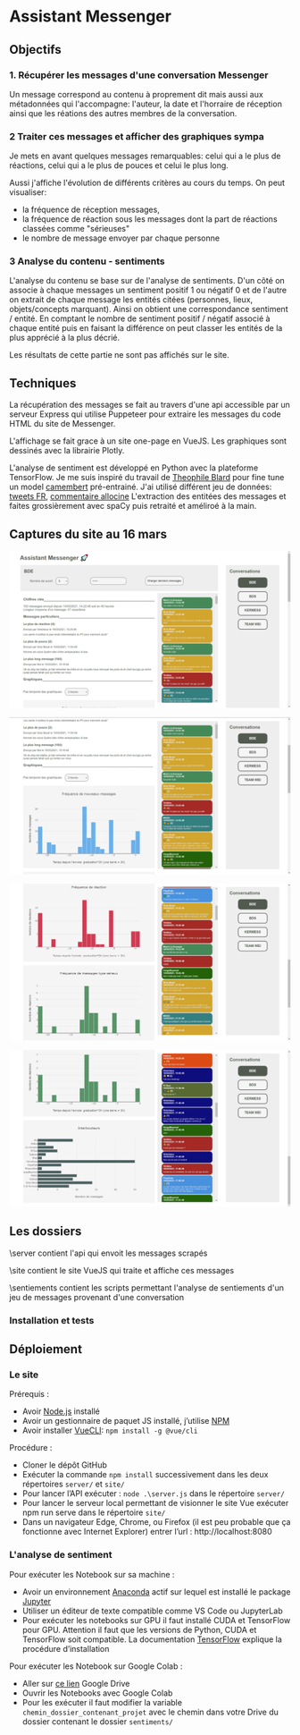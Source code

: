 # Assistant Messenger

## Objectifs

### 1. Récupérer les messages d'une conversation Messenger

Un message correspond au contenu à proprement dit mais aussi aux métadonnées qui l'accompagne: l'auteur, la date et l'horraire de réception ainsi que les réations des autres membres de la conversation.

### 2 Traiter ces messages et afficher des graphiques sympa

Je mets en avant quelques messages remarquables: celui qui a le plus de réactions, celui qui a le plus de pouces et celui le plus long.

Aussi j'affiche l'évolution de différents critères au cours du temps. On peut visualiser:

- la fréquence de réception messages,
- la fréquence de réaction sous les messages dont la part de réactions classées comme "sérieuses"
- le nombre de message envoyer par chaque personne

### 3 Analyse du contenu - sentiments

L'analyse du contenu se base sur de l'analyse de sentiments.
D'un côté on associe à chaque messages un sentiment positif 1 ou négatif 0 et de l'autre on extrait de chaque message les entités citées (personnes, lieux, objets/concepts marquant). Ainsi on obtient une correspondance sentiment / entité. En comptant le nombre de sentiment positif / négatif associé à chaque entité puis en faisant la différence on peut classer les entités de la plus apprécié à la plus décrié.

Les résultats de cette partie ne sont pas affichés sur le site.

## Techniques

La récupération des messages se fait au travers d'une api accessible par un serveur Express qui utilise Puppeteer pour extraire les messages du code HTML du site de Messenger.

L'affichage se fait grace à un site one-page en VueJS. Les graphiques sont dessinés avec la librairie Plotly.

L'analyse de sentiment est développé en Python avec la plateforme TensorFlow. Je me suis inspiré du travail de [Theophile Blard](https://github.com/TheophileBlard/french-sentiment-analysis-with-bert) pour fine tune un model [camembert](https://huggingface.co/jplu/tf-camembert-base) pré-entrainé. J'ai utilisé différent jeu de données: [tweets FR](https://www.kaggle.com/hbaflast/french-twitter-sentiment-analysis), [commentaire allocine](https://github.com/huggingface/datasets/blob/master/datasets/allocine/dummy/allocine/1.0.0/dummy_data.zip)
L'extraction des entitées des messages et faites grossièrement avec spaCy puis retraité et améliroé à la main.

<!-- ## Avancement

### 08/02/2021

Je n'arrive plus à faire fonctionner facebook-chat-api. Facebook demande une double authantification mal géré par la librairie.
J'utilise alors puppeteer pour charger les pages comme dans un navigateur et récupérer le contenu des conversations dans le code source des pages.

C'est plutôt en bonne voie. Je suis en train de regarder du côté des expressions régulières pour extraire facilement les données que je veux.

Je suis limite niveau planning, il faut pas que je traine sinon des imprévus pourront être fortement embêtant. Heureusement les vacances arrivent.

### 16/03/2021

Objectifs 1 et 2 remplies (possible d'améliorer l'affichages des histogrammes en fusionnant certains)

Phase 3: plusieurs choix


- NLP : Topic / Text analysis
- Deep learning: surentrainement de BERT
- Analyse des sentiments
-->

## Captures du site au 16 mars

![alt text](https://github.com/plorgue/assistant-messenger/blob/main/site/blob/capt1.PNG?raw=true)

![alt text](https://github.com/plorgue/assistant-messenger/blob/main/site/blob/capt2.PNG?raw=true)

![alt text](https://github.com/plorgue/assistant-messenger/blob/main/site/blob/capt3.PNG?raw=true)

![alt text](https://github.com/plorgue/assistant-messenger/blob/main/site/blob/capt4.PNG?raw=true)

<!--
### Les branches

La seule différence entre les branches `main` et `main_light` et que `main_light` n'a pas de dossier `sentiment/models_weights`. Les poids du modèle fine-tuned sont stockés dans un fihier .h5 volumunieux > 100Mb.
-->

## Les dossiers

\server contient l'api qui envoit les messages scrapés

\site contient le site VueJS qui traite et affiche ces messages

\sentiements contient les scripts permettant l'analyse de sentiements d'un jeu de messages provenant d'une conversation

### Installation et tests

<!--
Pour tester le projet il faut:

- avoir node d'installé et un gestionnaire de paquet (j'utilise npm)
- avoir un compte Facebook et des conversations de groupe sur Messenger (les conversations avec un seul autre interlocuteur ne sont pas compatible)
- avoir installé Vue CLI : `npm install -g @vue/cli`

Pour cloner le projet:

- Avec le modèle fine-tuned (banche `main`)
  Il faut avoir installer l'extension [lfs](https://git-lfs.github.com/) (Large File Storage) de git sinon `git lfs install`
  Utiliser le git bash pour clone (personnelement avec powershell cela ne marche pas):
  `git clone git@github.com:plorgue/assistant-messenger.git`

- Sans le modèle fine-tuned (branche `main_light`)
  `git clone -b main_light --single-branch git@github.com:plorgue/assistant-messenger.git`

Procédure pour tester la partie site, server:

- cloner le dépot
- exécuter la commande `npm install` dans les répertoires `site\` et `server\`
- exécuter simultanément (dans deux invites de commande): `npm run serve` et `node server.js` respectivement dans les repertoires `site\` et `server\`
- ouvrir son navigateur et aller à l'adresse: http://localhost:8080/
Procédure pour tester la partie analyse de sentiment

- avoir [python](https://www.python.org/downloads/) installé
- avoir [pip](https://pip.pypa.io/en/stable/installing/) installé
- avoir installé les librairies suivantes: `numpy`,`pandas`,`matplotlib`,`sklearn`,`seaborn`,`tensorflow`,`transformers`, sur l'environnement
- pour visualisé les notebooks dans VS Code il faut installé
   - [numpy](https://numpy.org/install/): `pip install numpy`
  - [pandas](https://pandas.pydata.org/pandas-docs/stable/getting_started/install.html#installing-from-pypi): `pip install pandas`
  - [matplotlib]
  - [sklearn]
  - [seaborn]
  - [tensorflow]
  - [transformers]

 ### Warning

Ce projet est avant tout destiné à un usage personnel donc les url des conversations que je souhaite analyser sont associés à un bouton sur le côté droit et un code PIN me suffit pour appeler l'api. ( pas besoin de rentrer le mot de passe de 36 caractères ni de coller le lien de la conv qui m'intéresse )
Je suis rapidement en train d'ajouter une fonctionnalités "visiteur" pour pouvoir analyser une conversation sur un autre compte Facebook (en entrant mot de passe FB et identifiant) -->

<!-- De plus n'ayant pas testé avec d'autres comptes Facebook que le mien je ne suis pas sur que le scrapping de page Messenger de ces autres comptes fonctionne (si le compte n'est pas configuré en français, pas sur que ça marche par exemple) -->

## Déploiement

### Le site

Prérequis :

- Avoir [Node.js](https://nodejs.org/fr/download/) installé
- Avoir un gestionnaire de paquet JS installé, j’utilise [NPM](https://www.npmjs.com/get-npm)
- Avoir installer [VueCLI](https://cli.vuejs.org/): `npm install -g @vue/cli`

Procédure :

- Cloner le dépôt GitHub
- Exécuter la commande `npm install` successivement dans les deux répertoires `server/` et `site/`
- Pour lancer l’API exécuter : `node .\server.js` dans le répertoire `server/`
- Pour lancer le serveur local permettant de visionner le site Vue exécuter npm run serve dans le répertoire `site/`
- Dans un navigateur Edge, Chrome, ou Firefox (il est peu probable que ça fonctionne avec Internet Explorer) entrer l’url : http://localhost:8080

### L'analyse de sentiment

Pour exécuter les Notebook sur sa machine :

- Avoir un environnement [Anaconda](https://www.anaconda.com/products/individual) actif sur lequel est installé le package [Jupyter](https://jupyter.org/install)
- Utiliser un éditeur de texte compatible comme VS Code ou JupyterLab
- Pour exécuter les notebooks sur GPU il faut installé CUDA et TensorFlow pour GPU. Attention il faut que les versions de Python, CUDA et TensorFlow soit compatible.
  La documentation [TensorFlow](https://www.tensorflow.org/install/gpu?hl=fr) explique la procédure d’installation

Pour exécuter les Notebook sur Google Colab :

- Aller sur [ce lien](https://drive.google.com/drive/folders/1T5XByZEZQSSdvy4AgS_hwhB8zq7rSDE_?usp=sharing) Google Drive
- Ouvrir les Notebooks avec Google Colab
- Pour les exécuter il faut modifier la variable `chemin_dossier_contenant_projet` avec le chemin dans votre Drive du dossier contenant le dossier `sentiments/`
